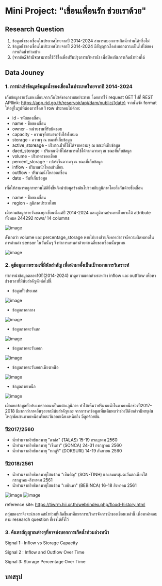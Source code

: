 # Mini Project: "เขื่อนเพื่อนรัก ช่วยเราด้วย"

## Research Question
1. ข้อมูลน้ำของเขื่อนในประเทศไทยจากปี 2014-2024 สามารถบอกการเกิดน้ำท่วมได้หรือไม่
2. ข้อมูลน้ำของเขื่อนในประเทศไทยจากปี 2014-2024 มีสัญญาณใดบ่งบอกตวามเป็นไปได้ของการเกิดน้ำท่วมบ้าง
3. (จากข้อ2)ถ้ามีจะสามารถใช้วิธีใดเพื่อปรับปรุงการบริหารน้ำ เพื่อป้องกันการเกิดน้ำท่วมได้

## Data Jouney

### 1. การนำเข้าข้อมูลข้อมูลน้ำของเขื่อนในประเทศไทยจากปี 2014-2024
เก็บข้อมูลรายวันของเขื่อนจากเว็บไซต์ของกรมชลประทาน โดยการใช้ request GET ไปที่ REST APIlink: https://app.rid.go.th/reservoir/api/dam/public/{date}
จากนั้นจัด format ให้อยู่ในรูปที่ต้องการโดย 1 row ประกอบไปด้วย:
* id - รหัสของเขื่อน
* name - ชื่อของเขื่อน
* owner - หน่วยงานที่รับผิดชอบ
* capacity - ความจุที่สามารถรับได้ทั้งหมด
* storage - ความจุ ณ ขณะที่เก็บข้อมูล
* active_storeage - ปริมาณน้ำที่ใช้ได้จากความจุ ณ ขณะที่เก็บข้อมูล
* daed_storage - ปริมาณน้ำที่ไม่สามารถใช้ได้จากความจุ ณ ขณะที่เก็บข้อมูล
* volume - ปริมาตรของเขื่อน
* percent_storage - เปอร์เว็นความจุ ณ ขณะที่เก็บข้อมูล
* inflow - ปริมาณน้ำไหลเข้าเขื่อน
* outflow - ปริมาณน้ำไหลออกขื่อน
* date - วันที่เก็บข้อมูล


เพื่อให้สามารถดูภาพรวมได้ดียิ่งขึ้นจึงนำข้อมูลข้างต้นไปรวมกับภูมิภาคโดยลิ้งกันด้วยชื่อเขื่อน
* name - ชื่อของเขื่อน
* region - ภูมิภาคประเทไทย
  
เมื่อรวมข้อมูลรายวันของทุกเขื่อนตั้งแต่ปี 2014-2024 และภูมิภาคประเทศไทยจะได้ attribute ทั้งหมด 244292 rows/ 14 columns

![image](https://github.com/user-attachments/assets/8b6f7aad-4ac0-471c-8723-e074b975dbef)

สังเกตว่า volume และ percentage_storage หายไปบางส่วนจึงคาดว่าอาจมีความผิดพลาดในการอ่านค่า sensor ในวันนั้นๆ จึงทำการแทนค่าด้วยค่าเฉลี่ยของเขื่อนนั้นๆแทน

![image](https://github.com/user-attachments/assets/c95a9486-e6ad-424b-a69d-9eb40385b5af)

### 2. ดูข้อมูลภาพรวมเที่มีนัยสำคัญ เพื่อนำมาตั้งเป็นเป้าหมายการวิเคราะห์
ทำการนำข้อมูลตลอด10ปี(2014-2024) มาดูความแตกต่างระหว่าง inflow และ outflow เพื่อหาช่วงเวลาที่มีนัยสำคัญดังต่อไปนี้
* ข้อมูลทั่วประเทศ
  
![image](https://github.com/user-attachments/assets/e0b062f8-f043-4421-96b8-4abd1550da47)

* ข้อมูลภาคกลาง

![image](https://github.com/user-attachments/assets/d21eaff6-64db-4903-a277-3ce627ede74b)

* ข้อมูลภาคตะวันตก

![image](https://github.com/user-attachments/assets/e20f5498-b6a1-4273-ae44-bf528f6b252a)

* ข้อมูลภาคตะวันออก

![image](https://github.com/user-attachments/assets/fadce4a0-f032-4bc7-aed6-02485794d889)

* ข้อมูลภาคตะวันออกเฉียงเหนือ

![image](https://github.com/user-attachments/assets/c05e0b7c-1d86-46b1-b43b-e8b4038aa38a)

* ข้อมูลภาคเหนือ

![image](https://github.com/user-attachments/assets/0aa746a0-08a2-43b6-8e98-de11dab862a7)

เมื่อแยกข้อมูลทั่วประเทศออกมาเป็นแต่ละภูมิภาค ทำให้เห็นว่าปริมาณน้ำในภาคเหนือช่วงปี2017-2018 มีมากกว่าภาคอื่นๆอยากมีนัยสำคัญและ
จากการหาข้อมูลเพิ่มเติมพบว่าช่วงปีดังกล่าวมีพายุฝนใหญ่พัดผ่านภาคเหนือหรือตะวันออกเฉียงเหนือถึง 5ลูกด้วยกัน
### ปี2017/2560
* น้ำท่วมจากอิทธิพลพายุ "ตาลัส" (TALAS) 15-19 กรกฎาคม 2560
* น้ำท่วมจากอิทธิพลพายุ "เซินกา" (SONCA) 24-31 กรกฎาคม 2560
* น้ำท่วมจากอิทธิพลพายุ "ทกซูริ" (DOKSURI) 14-19 กันยายน 2560
### ปี2018/2561
* น้ำท่วมจากอิทธิพลพายุโซนร้อน "เซินติญ" (SON-TINH) และลมมรสุมตะวันตกเฉียงใต้ กรกฎาคม-สิงหาคม 2561
* น้ำท่วมจากอิทธิพลพายุโซนร้อน "เบบินคา" (BEBINCA) 16-18 สิงหาคม 2561

![image](https://github.com/user-attachments/assets/e71781a9-1c9a-481d-ae68-a6beae45a2ac)
![image](https://github.com/user-attachments/assets/c37b11bf-5c5c-4c90-9d1f-e2a29d95e2ea)

reference site: https://tiwrm.hii.or.th/web/index.php/flood-history.html

กลุ่มของเราจึงจะนำเอาเคสน้ำท่วมที่เกิดขึ้นมาศึกษาการบริหารจัดการน้ำของเขื่อนเหล่านี้ เพื่อหาคำตอบตาม research question ที่เราได้ตั้งไว้

### 3. ค้นหาสัญญาณต่างๆที่อาจบ่งบอกการเกืดน้ำท่วมล่วงหน้า
Signal 1 : Inflow vs Storage Capacity

Signal 2 : Inflow and Outflow Over Time

Signal 3: Storage Percentage Over Time

## บทสรุป
